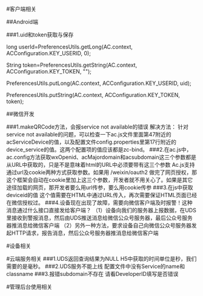 #客户端相关

##Android端

###1.uid和token获取与保存

long userId=PreferencesUtils.getLong(AC.context, ACConfiguration.KEY_USERID, 0);

String token=PreferencesUtils.getString(AC.context, ACConfiguration.KEY_TOKEN, "");

PreferencesUtils.putLong(AC.context, ACConfiguration.KEY_USERID, uid);

PreferencesUtils.putString(AC.context, ACConfiguration.KEY_TOKEN, token);

##微信开发

###1.makeQRCode方法，会报service not available的错误
解决方法：
针对service not available的问题，可以检查一下ac.js文件里面第47附近的acServiceDevice的值，以及配置文件config.properties里第17行附近的device_service的值。这两个配置项的值应该都是zc-bind。
###2.在ac.js中，ac.config方法获取wxOpenid、acMajordomain和acsubdomain这三个参数都是从URL中获取的，只是不是意味着html的URL中必须要带有这三个参数
Ac.js支持通过url及cookie两种方式获取参数。如果用 /weixin/oauth2 做完了网页授权，那这个框架会自动在cookie里加上这三个参数，开发者就不用关心了。如果是其它途径加载的网页，那开发者要么用url传参，要么用cookie传参
###3.在js中获取deviceid的值
这个值需要在HTML中通过URL传入，再次需要保证HTML页面已经在微信授权过。
###4.设备现在出现了故障，需要向微信客户端及时报警！这种消息通过什么接口直接发给客户端？
（1）设备向我们的服务器上报数据，在UDS里接收到警报消息，然后由UDS推送消息给微信公众号服务器，最后公众号服务器推消息给微信客户端
（2）另外一种方法，要求设备自己向微信公众号服务器发起HTTP请求，报告消息，然后公众号服务器推消息给微信客户端


#设备相关




#云端服务相关
###1.UDS返回查询结果为NULL
H5中获取的时间单位是秒，我们需要的是毫秒。
###2.UDS服务不能上线
配置文件中没有Service的name和classname
###3.报错subdomain不存在
请看DeveloperID填写是否错误


#管理后台使用相关
